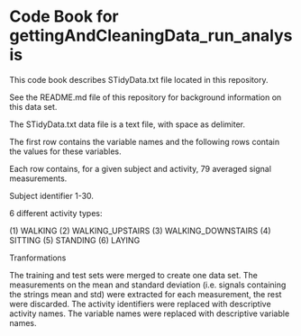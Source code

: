 # Code Book for gettingAndCleaningData_run_analysis
This code book describes STidyData.txt file located in this repository.

See the README.md file of this repository for background information on this data set.

The STidyData.txt data file is a text file, with space as delimiter.

The first row contains the variable names and the following rows contain the values for these variables.

Each row contains, for a given subject and activity, 79 averaged signal measurements.

Subject identifier 1-30.

6 different activity types:

(1) WALKING
(2) WALKING_UPSTAIRS 
(3) WALKING_DOWNSTAIRS
(4) SITTING
(5) STANDING
(6) LAYING

Tranformations

The training and test sets were merged to create one data set.
The measurements on the mean and standard deviation (i.e. signals containing the strings mean and std) were extracted for each measurement, the rest were discarded.
The activity identifiers were replaced with descriptive activity names.
The variable names were replaced with descriptive variable names.

